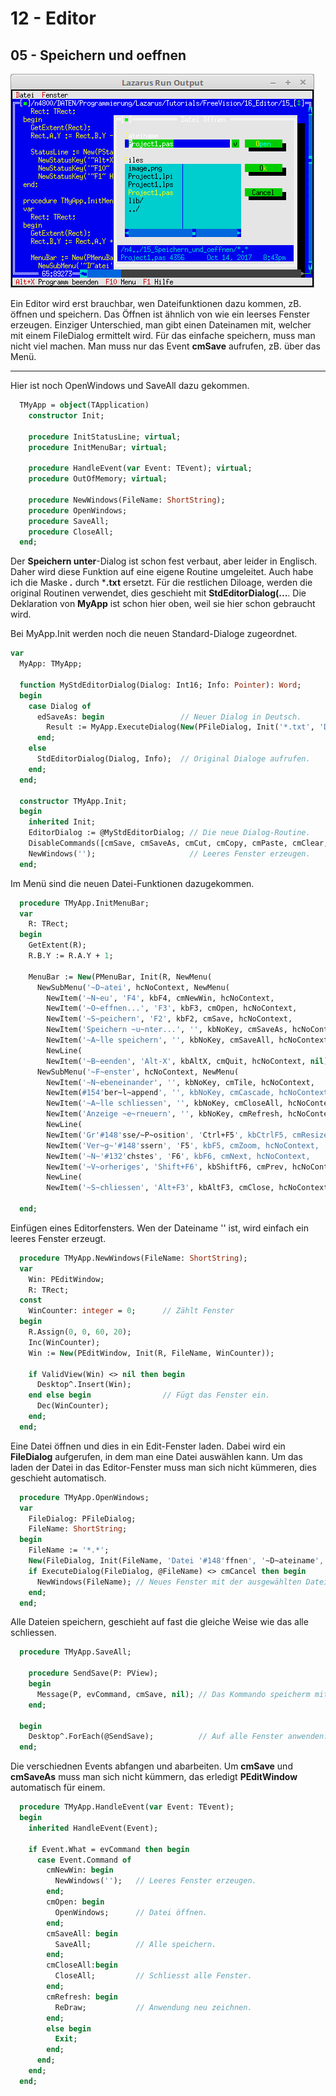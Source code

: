 # 12 - Editor
## 05 - Speichern und oeffnen

![image.png](image.png)

Ein Editor wird erst brauchbar, wen Dateifunktionen dazu kommen, zB. öffnen und speichern.
Das Öffnen ist ähnlich von wie ein leerses Fenster erzeugen.
Einziger Unterschied, man gibt einen Dateinamen mit, welcher mit einem FileDialog ermittelt wird.
Für das einfache speichern, muss man nicht viel machen. Man muss nur das Event **cmSave** aufrufen, zB. über das Menü.

---
Hier ist noch OpenWindows und SaveAll dazu gekommen.

```pascal
  TMyApp = object(TApplication)
    constructor Init;

    procedure InitStatusLine; virtual;
    procedure InitMenuBar; virtual;

    procedure HandleEvent(var Event: TEvent); virtual;
    procedure OutOfMemory; virtual;

    procedure NewWindows(FileName: ShortString);
    procedure OpenWindows;
    procedure SaveAll;
    procedure CloseAll;
  end;
```

Der **Speichern unter**-Dialog ist schon fest verbaut, aber leider in Englisch.
Daher wird diese Funktion auf eine eigene Routine umgeleitet.
Auch habe ich die Maske ***.*** durch ***.txt** ersetzt.
Für die restlichen Diloage, werden die original Routinen verwendet, dies geschieht mit **StdEditorDialog(...**.
Die Deklaration von **MyApp** ist schon hier oben, weil sie hier schon gebraucht wird.

Bei MyApp.Init werden noch die neuen Standard-Dialoge zugeordnet.

```pascal
var
  MyApp: TMyApp;

  function MyStdEditorDialog(Dialog: Int16; Info: Pointer): Word;
  begin
    case Dialog of
      edSaveAs: begin                 // Neuer Dialog in Deutsch.
        Result := MyApp.ExecuteDialog(New(PFileDialog, Init('*.txt', 'Datei speichern unter', '~D~atei-Name', fdOkButton, 101)), Info);
      end;
    else
      StdEditorDialog(Dialog, Info);  // Original Dialoge aufrufen.
    end;
  end;

  constructor TMyApp.Init;
  begin
    inherited Init;
    EditorDialog := @MyStdEditorDialog; // Die neue Dialog-Routine.
    DisableCommands([cmSave, cmSaveAs, cmCut, cmCopy, cmPaste, cmClear, cmUndo]);
    NewWindows('');                     // Leeres Fenster erzeugen.
  end;
```

Im Menü sind die neuen Datei-Funktionen dazugekommen.

```pascal
  procedure TMyApp.InitMenuBar;
  var
    R: TRect;
  begin
    GetExtent(R);
    R.B.Y := R.A.Y + 1;

    MenuBar := New(PMenuBar, Init(R, NewMenu(
      NewSubMenu('~D~atei', hcNoContext, NewMenu(
        NewItem('~N~eu', 'F4', kbF4, cmNewWin, hcNoContext,
        NewItem('~O~effnen...', 'F3', kbF3, cmOpen, hcNoContext,
        NewItem('~S~peichern', 'F2', kbF2, cmSave, hcNoContext,
        NewItem('Speichern ~u~nter...', '', kbNoKey, cmSaveAs, hcNoContext,
        NewItem('~A~lle speichern', '', kbNoKey, cmSaveAll, hcNoContext,
        NewLine(
        NewItem('~B~eenden', 'Alt-X', kbAltX, cmQuit, hcNoContext, nil)))))))),
      NewSubMenu('~F~enster', hcNoContext, NewMenu(
        NewItem('~N~ebeneinander', '', kbNoKey, cmTile, hcNoContext,
        NewItem(#154'ber~l~append', '', kbNoKey, cmCascade, hcNoContext,
        NewItem('~A~lle schliessen', '', kbNoKey, cmCloseAll, hcNoContext,
        NewItem('Anzeige ~e~rneuern', '', kbNoKey, cmRefresh, hcNoContext,
        NewLine(
        NewItem('Gr'#148'sse/~P~osition', 'Ctrl+F5', kbCtrlF5, cmResize, hcNoContext,
        NewItem('Ver~g~'#148'ssern', 'F5', kbF5, cmZoom, hcNoContext,
        NewItem('~N~'#132'chstes', 'F6', kbF6, cmNext, hcNoContext,
        NewItem('~V~orheriges', 'Shift+F6', kbShiftF6, cmPrev, hcNoContext,
        NewLine(
        NewItem('~S~chliessen', 'Alt+F3', kbAltF3, cmClose, hcNoContext, Nil)))))))))))), nil)))));

  end;
```

Einfügen eines Editorfensters.
Wen der Dateiname '' ist, wird einfach ein leeres Fenster erzeugt.

```pascal
  procedure TMyApp.NewWindows(FileName: ShortString);
  var
    Win: PEditWindow;
    R: TRect;
  const
    WinCounter: integer = 0;      // Zählt Fenster
  begin
    R.Assign(0, 0, 60, 20);
    Inc(WinCounter);
    Win := New(PEditWindow, Init(R, FileName, WinCounter));

    if ValidView(Win) <> nil then begin
      Desktop^.Insert(Win);
    end else begin                // Fügt das Fenster ein.
      Dec(WinCounter);
    end;
  end;
```

Eine Datei öffnen und dies in ein Edit-Fenster laden.
Dabei wird ein **FileDialog** aufgerufen, in dem man eine Datei auswählen kann.
Um das laden der Datei in das Editor-Fenster  muss man sich nicht kümmeren, dies geschieht automatisch.

```pascal
  procedure TMyApp.OpenWindows;
  var
    FileDialog: PFileDialog;
    FileName: ShortString;
  begin
    FileName := '*.*';
    New(FileDialog, Init(FileName, 'Datei '#148'ffnen', '~D~ateiname', fdOpenButton, 1));
    if ExecuteDialog(FileDialog, @FileName) <> cmCancel then begin
      NewWindows(FileName); // Neues Fenster mit der ausgewählten Datei.
    end;
  end;
```

Alle Dateien speichern, geschieht auf fast die gleiche Weise wie das alle schliessen.

```pascal
  procedure TMyApp.SaveAll;

    procedure SendSave(P: PView);
    begin
      Message(P, evCommand, cmSave, nil); // Das Kommando speicherm mitgeben.
    end;

  begin
    Desktop^.ForEach(@SendSave);          // Auf alle Fenster anwenden.
  end;
```

Die verschiednen Events abfangen und abarbeiten.
Um **cmSave** und **cmSaveAs** muss man sich nicht kümmern, das erledigt **PEditWindow** automatisch für einem.

```pascal
  procedure TMyApp.HandleEvent(var Event: TEvent);
  begin
    inherited HandleEvent(Event);

    if Event.What = evCommand then begin
      case Event.Command of
        cmNewWin: begin
          NewWindows('');   // Leeres Fenster erzeugen.
        end;
        cmOpen: begin
          OpenWindows;      // Datei öffnen.
        end;
        cmSaveAll: begin
          SaveAll;          // Alle speichern.
        end;
        cmCloseAll:begin
          CloseAll;         // Schliesst alle Fenster.
        end;
        cmRefresh: begin
          ReDraw;           // Anwendung neu zeichnen.
        end;
        else begin
          Exit;
        end;
      end;
    end;
  end;
```



